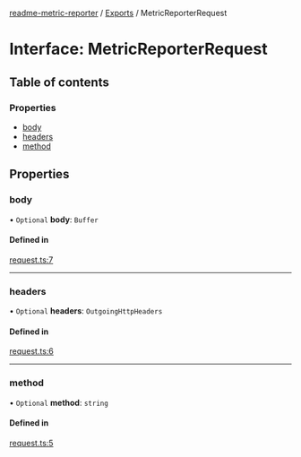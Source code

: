 [readme-metric-reporter](../README.md) / [Exports](../modules.md) / MetricReporterRequest

# Interface: MetricReporterRequest

## Table of contents

### Properties

- [body](MetricReporterRequest.md#body)
- [headers](MetricReporterRequest.md#headers)
- [method](MetricReporterRequest.md#method)

## Properties

### body

• `Optional` **body**: `Buffer`

#### Defined in

[request.ts:7](https://github.com/igrek8/readme-metric-reporter/blob/e67d426/src/request.ts#L7)

___

### headers

• `Optional` **headers**: `OutgoingHttpHeaders`

#### Defined in

[request.ts:6](https://github.com/igrek8/readme-metric-reporter/blob/e67d426/src/request.ts#L6)

___

### method

• `Optional` **method**: `string`

#### Defined in

[request.ts:5](https://github.com/igrek8/readme-metric-reporter/blob/e67d426/src/request.ts#L5)
